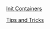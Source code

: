 [Init Containers](https://kubernetes.io/docs/concepts/workloads/pods/init-containers/)
</br>

[Tips and Tricks](https://github.com/atul-ram/killercoda-scenarios/blob/master/tips_and_tricks.md)
